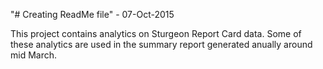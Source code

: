 "# Creating ReadMe file" - 07-Oct-2015

This project contains analytics on Sturgeon Report Card data. Some of these analytics are used in the summary report generated anually around mid March.
